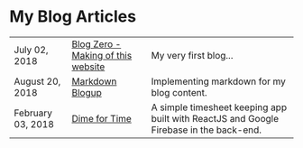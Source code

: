 # My Blog Articles

|      |      |      |
| ---- | ---- | ---- |
| July 02, 2018 | [Blog Zero - Making of this website](/blog/blog-zero) | My very first blog... |
| August 20, 2018 | [Markdown Blogup](/blog/markdown-blogup) | Implementing markdown for my blog content. |
| February 03, 2018 | [Dime for Time](/blog/dime-for-time) |A simple timesheet keeping app built with ReactJS and Google Firebase in the back-end.|